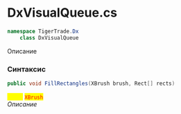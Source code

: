 
# DxVisualQueue.cs
```csharp
namespace TigerTrade.Dx  
    class DxVisualQueue
```

Описание

### Синтаксис
```csharp
public void FillRectangles(XBrush brush, Rect[] rects)
```

<mark style="color:yellow;">**`brush`**</mark> <mark style="color:red;">`XBrush`</mark>  
 *Описание*  
  

                    
                    